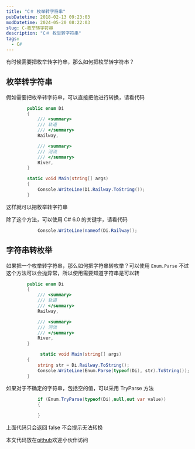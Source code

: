 ```yaml
---
title: "C＃ 枚举转字符串"
pubDatetime: 2018-02-13 09:23:03
modDatetime: 2024-05-20 08:22:03
slug: C-枚举转字符串
description: "C＃ 枚举转字符串"
tags:
  - C#
---
```





有时候需要把枚举转字符串，那么如何把枚举转字符串？
<div id="toc"></div>

<!--more-->


<!-- CreateTime:2018/2/13 17:23:03 -->

## 枚举转字符串

假如需要把枚举转字符串，可以直接把他进行转换，请看代码

```csharp
        public enum Di
        {
            /// <summary>
            /// 轨道
            /// </summary>
            Railway,

            /// <summary>
            /// 河流
            /// </summary>
            River,
        }

        static void Main(string[] args)
        {
            Console.WriteLine(Di.Railway.ToString());
        }
```

这样就可以把枚举转字符串

除了这个方法，可以使用 C# 6.0 的关键字，请看代码

```csharp
            Console.WriteLine(nameof(Di.Railway));
```

## 字符串转枚举

如果把一个枚举转字符串，那么如何把字符串转枚举？可以使用 `Enum.Parse` 不过这个方法可以会抛异常，所以使用需要知道字符串是可以转

```csharp
        public enum Di
        {
            /// <summary>
            /// 轨道
            /// </summary>
            Railway,

            /// <summary>
            /// 河流
            /// </summary>
            River,
        }

             static void Main(string[] args)
        {
            string str = Di.Railway.ToString();
            Console.WriteLine(Enum.Parse(typeof(Di), str).ToString());
        }
```

如果对于不确定的字符串，包括空的值，可以采用 TryParse 方法

```csharp
            if (Enum.TryParse(typeof(Di),null,out var value))
            {
                
            }
```

上面代码只会返回 false 不会提示无法转换

本文代码放在[github](https://github.com/lindexi/lindexi_gd/tree/977b87caa80a51318e8a6e2afe77222c77f54961/BepirquwiKedoucawji)欢迎小伙伴访问

